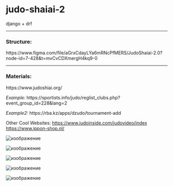 # judo-shaiai-2
django + drf

<hr>

<h3>Structure: </h3>
https://www.figma.com/file/aGrxCdayLYa6mRNcPfMERS/JudoShaiai-2.0?node-id=7-428&t=mvCvCDXmergH4kq9-0

<hr>

<h3>Materials: </h3> 
<p>https://www.judoshiai.org/</p>
<p><i>Example:</i> https://sportists.info/judo/reglist_clubs.php?event_group_id=228&lang=2</p>
<p><i>Example2:</i> https://rba.kz/apps/dzudo/tournament-add</p>


Other Cool Websites:
https://www.judoinside.com/judovideo/index
https://www.ippon-shop.nl/

![изображение](https://user-images.githubusercontent.com/82625479/236384650-ad009c75-b43b-473f-99a3-24dbc071bd5a.png)

![изображение](https://user-images.githubusercontent.com/82625479/236384697-f76c5e57-d6af-49c2-a5cf-e7e7917940e5.png)

![изображение](https://user-images.githubusercontent.com/82625479/236384722-d01cf496-4cf8-4171-85fe-03810f2e9c22.png)

![изображение](https://user-images.githubusercontent.com/82625479/236384791-c59e9045-cd72-45ed-9683-ae70991c953e.png)

![изображение](https://user-images.githubusercontent.com/82625479/236385095-cba46078-fb99-43fd-a962-0e2f734d61cf.png)
